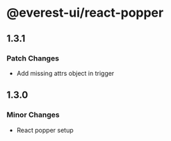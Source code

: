 # @everest-ui/react-popper

## 1.3.1

### Patch Changes

- Add missing attrs object in trigger

## 1.3.0

### Minor Changes

- React popper setup
